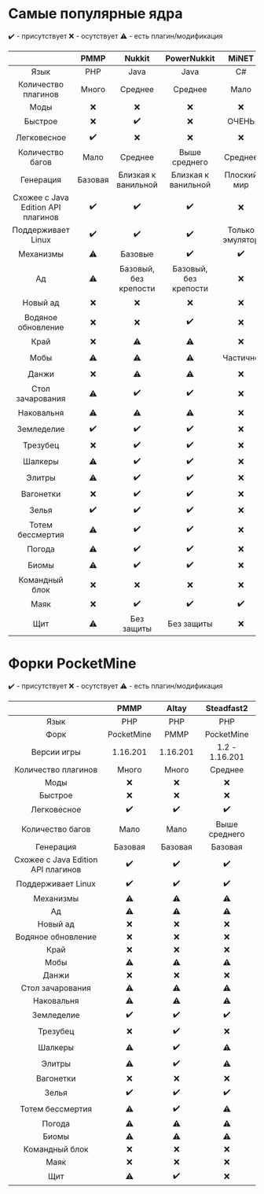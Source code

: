 # Самые популярные ядра

✔️ - присутствует
❌ - осутствует
⚠ - есть плагин/модификация

|                                    | PMMP                      | Nukkit                | PowerNukkit           | MiNET           | Vanilla |
| :-----:                            | :-------:                 | :-------:             | :-------:             | :-------:       | :-------: |
| Язык                               | PHP                       | Java                  | Java                  | C#              | C++ |
| Количество плагинов                | Много                     | Среднее               | Среднее               | Мало            | Не поддерживает |
| Моды                               | ❌                        | ❌                   | ❌                   | ❌              |⚠ |
| Быстрое                            | ❌                        | ✔️                   | ❌                   | ОЧЕНЬ            | ❌ |
| Легковесное                        | ✔️                        | ❌                   | ❌                   | ❌              | ❌ |
| Количество багов                   | Мало                      | Среднее               | Выше среднего         | Среднее         | Среднее |
| Генерация                          | Базовая                   | Близкая к ванильной   | Близкая к ванильной   | Плоский мир     | Ванильная |
| Схожее с Java Edition API плагинов | ✔️                        | ✔️                   | ✔️                    | ❌             | ❌ |
| Поддерживает Linux                 | ✔️                        | ✔️                   | ✔️                    | Только эмулятор | ✔️ |
| Механизмы                          | ⚠                         | Базовые               | ✔️                   | ✔️              | ✔️ |
| Ад                                 | ⚠                         | Базовый, без крепости | Базовый, без крепости | ❌             | ✔️ |
| Новый ад                           | ❌                        | ❌                   | ❌                    | ❌             | ✔️ |
| Водяное обновление                 | ❌                        | ❌                   | ✔️                    | ❌             | ✔️ |
| Край                               | ❌                        | ⚠                    | ⚠                     | ❌             | ✔️ |
| Мобы                               | ⚠                         | ⚠                    | ⚠                     | Частично        | ✔️ |
| Данжи                              | ❌                        | ⚠                    | ⚠                     | ❌             | ✔️ |
| Стол зачарования                   | ⚠                         | ✔️                   | ✔️                    | ❌             | ✔️ |
| Наковальня                         | ⚠                         | ⚠                    | ⚠                     | ❌             | ✔️ |
| Земледелие                         | ✔️                        | ✔️                   | ✔️                    | ❌             | ✔️ |
| Трезубец                           | ❌                        | ✔️                   | ✔️                    | ❌             | ✔️ |
| Шалкеры                            | ⚠                         | ✔️                   | ✔️                    | ❌             | ✔️ |
| Элитры                             | ⚠                         | ✔️                   | ✔️                    | ❌             | ✔️ |
| Вагонетки                          | ❌                        | ✔️                   | ✔️                    | ❌             | ✔️ |
| Зелья                              | ✔️                        | ✔️                   | ✔️                    | ❌             | ✔️ |
| Тотем бессмертия                   | ⚠                         | ✔️                   | ✔️                    | ❌             | ✔️ |
| Погода                             | ⚠                         | ✔️                   | ✔️                    | ❌             | ✔️ |
| Биомы                              | ⚠                         | ✔️                   | ✔️                    | ❌             | ✔️ |
| Командный блок                     | ❌                        | ❌                   | ❌                    | ❌             | ✔️ |
| Маяк                               | ❌                        | ✔️                   | ✔️                    | ✔️             | ✔️ |
| Щит                                | ⚠                         | Без защиты            | Без защиты            | ❌             | ✔️ |

# Форки PocketMine

✔️ - присутствует
❌ - осутствует
⚠ - есть плагин/модификация

|                                    | PMMP      | Altay     | Steadfast2     
| :-----:                            | :-------: | :-------: | :-------:
| Язык                               | PHP       | PHP       | PHP      
| Форк                               | PocketMine| PMMP      | PocketMine
| Версии игры                        | 1.16.201  | 1.16.201  | 1.2 - 1.16.201
| Количество плагинов                | Много     | Много     | Среднее    
| Моды                               | ❌       | ❌        | ❌      
| Быстрое                            | ❌       | ❌        | ❌      
| Легковесное                        | ✔️       | ✔️        | ✔️      
| Количество багов                   | Мало      | Мало      | Выше среднего     
| Генерация                          | Базовая   | Базовая   | Базовая  
| Схожее с Java Edition API плагинов | ✔️       | ✔️        | ✔️      
| Поддерживает Linux                 | ✔️       | ✔️        | ✔️      
| Механизмы                          | ⚠       | ⚠        | ⚠      
| Ад                                 | ⚠       | ⚠        | ⚠      
| Новый ад                           | ❌       | ❌        | ❌      
| Водяное обновление                 | ❌       | ❌        | ❌      
| Край                               | ❌       | ❌        | ❌      
| Мобы                               | ⚠       | ⚠        | ⚠      
| Данжи                              | ❌       | ❌        | ❌      
| Стол зачарования                   | ⚠       | ⚠        | ⚠      
| Наковальня                         | ⚠       | ⚠        | ⚠      
| Земледелие                         | ✔️       | ✔️        | ✔️      
| Трезубец                           | ❌       | ✔️        | ❌      
| Шалкеры                            | ⚠       | ✔️        | ⚠     
| Элитры                             | ⚠       | ✔️        | ⚠      
| Вагонетки                          | ❌       | ❌        | ❌      
| Зелья                              | ✔️       | ✔️        | ✔️      
| Тотем бессмертия                   | ⚠       | ✔️        | ⚠      
| Погода                             | ⚠       | ⚠        | ⚠      
| Биомы                              | ⚠       | ⚠        | ⚠      
| Командный блок                     | ❌       | ❌        | ❌      
| Маяк                               | ❌       | ❌        | ❌      
| Щит                                | ⚠       | ✔️        | ❌      
